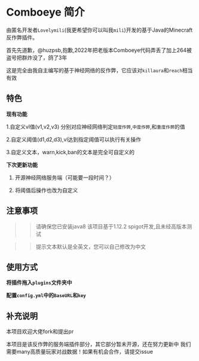 # Comboeye 简介

由匿名开发者`Lovelymili`(我更希望你可以叫我`mili`)开发的基于Java的Minecraft反作弊插件。

首先先道歉，@huzpsb,抱歉,2022年把老版本Comboeye代码弄丢了加上264被盗号把群炸没了，鸽了3年

这是完全由我自主编写的基于神经网络的反作弊，它应该对`killaura`和`reach`相当有效

## 特色

**现有功能**

1.自定义vl值(v1,v2,v3) 分别对应神经网络判定`轻度作弊`,`中度作弊`,和`重度作弊`的值

2.自定义阈值(d1,d2,d3),vl达到指定阈值可以执行有关操作

3.自定义文本，warn,kick,ban的文本是完全可自定义的

**下次更新功能**

1. 开源神经网络服务端（可能要一段时间？）

2. 将阈值后操作也改为自定义

## 注意事项

>> 请确保您已安装java8 该项目基于1.12.2 spigot开发,且未经高版本测试

>> 提示文本默认是全英文，您可以自己修改为中文

## 使用方式

**将插件拖入`plugins`文件夹中**

**配置`config.yml`中的`BaseURL`和`key`**

## 补充说明

本项目欢迎大佬fork和提出pr

本项目是该反作弊的服务端插件部分，其它部分暂未开源，还在努力更新中
我们需要many高质量玩家对战数据！如果有机会合作，请提交issue
